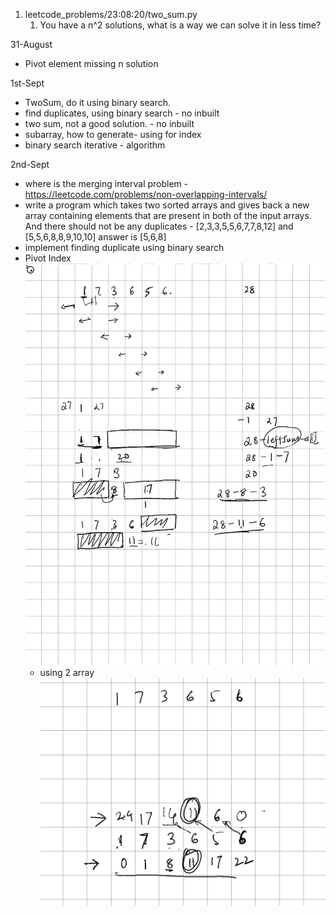 1. leetcode_problems/23:08:20/two_sum.py
	1. You have a n^2 solutions, what is a way we can solve it in less time?


31-August
- Pivot element missing n solution


1st-Sept
- TwoSum, do it using binary search. 
- find duplicates, using binary search - no inbuilt 
- two sum, not a good solution. - no inbuilt
- subarray,  how to generate- using for index
- binary search iterative - algorithm

2nd-Sept
- where is the merging interval problem - https://leetcode.com/problems/non-overlapping-intervals/
- write a program which takes two sorted arrays and gives back a new array containing elements that are present in both of the input arrays. And there should not be any duplicates - [2,3,3,5,5,6,7,7,8,12] and [5,5,6,8,8,9,10,10] answer is [5,6,8]
- implement  finding duplicate using binary search 
- Pivot Index  ![Pasted_image_8](/processed/images/Pasted_image_8.png)
	- using 2 array ![Pasted_image_9](/processed/images/Pasted_image_9.png) 